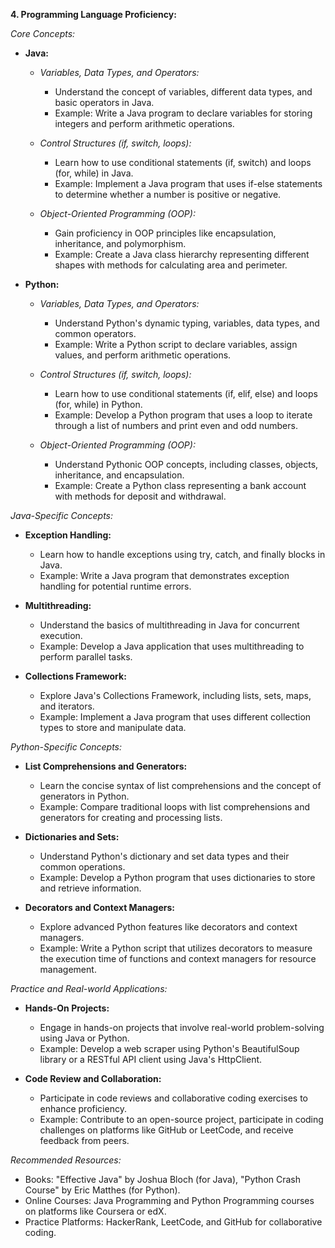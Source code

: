 **4. Programming Language Proficiency:**

*Core Concepts:*
- **Java:**
    - *Variables, Data Types, and Operators:*
        - Understand the concept of variables, different data types, and basic operators in Java.
        - Example: Write a Java program to declare variables for storing integers and perform arithmetic operations.

    - *Control Structures (if, switch, loops):*
        - Learn how to use conditional statements (if, switch) and loops (for, while) in Java.
        - Example: Implement a Java program that uses if-else statements to determine whether a number is positive or negative.

    - *Object-Oriented Programming (OOP):*
        - Gain proficiency in OOP principles like encapsulation, inheritance, and polymorphism.
        - Example: Create a Java class hierarchy representing different shapes with methods for calculating area and perimeter.

- **Python:**
    - *Variables, Data Types, and Operators:*
        - Understand Python's dynamic typing, variables, data types, and common operators.
        - Example: Write a Python script to declare variables, assign values, and perform arithmetic operations.

    - *Control Structures (if, switch, loops):*
        - Learn how to use conditional statements (if, elif, else) and loops (for, while) in Python.
        - Example: Develop a Python program that uses a loop to iterate through a list of numbers and print even and odd numbers.

    - *Object-Oriented Programming (OOP):*
        - Understand Pythonic OOP concepts, including classes, objects, inheritance, and encapsulation.
        - Example: Create a Python class representing a bank account with methods for deposit and withdrawal.

*Java-Specific Concepts:*
- **Exception Handling:**
    - Learn how to handle exceptions using try, catch, and finally blocks in Java.
    - Example: Write a Java program that demonstrates exception handling for potential runtime errors.

- **Multithreading:**
    - Understand the basics of multithreading in Java for concurrent execution.
    - Example: Develop a Java application that uses multithreading to perform parallel tasks.

- **Collections Framework:**
    - Explore Java's Collections Framework, including lists, sets, maps, and iterators.
    - Example: Implement a Java program that uses different collection types to store and manipulate data.

*Python-Specific Concepts:*
- **List Comprehensions and Generators:**
    - Learn the concise syntax of list comprehensions and the concept of generators in Python.
    - Example: Compare traditional loops with list comprehensions and generators for creating and processing lists.

- **Dictionaries and Sets:**
    - Understand Python's dictionary and set data types and their common operations.
    - Example: Develop a Python program that uses dictionaries to store and retrieve information.

- **Decorators and Context Managers:**
    - Explore advanced Python features like decorators and context managers.
    - Example: Write a Python script that utilizes decorators to measure the execution time of functions and context managers for resource management.

*Practice and Real-world Applications:*
- **Hands-On Projects:**
    - Engage in hands-on projects that involve real-world problem-solving using Java or Python.
    - Example: Develop a web scraper using Python's BeautifulSoup library or a RESTful API client using Java's HttpClient.

- **Code Review and Collaboration:**
    - Participate in code reviews and collaborative coding exercises to enhance proficiency.
    - Example: Contribute to an open-source project, participate in coding challenges on platforms like GitHub or LeetCode, and receive feedback from peers.

*Recommended Resources:*
- Books: "Effective Java" by Joshua Bloch (for Java), "Python Crash Course" by Eric Matthes (for Python).
- Online Courses: Java Programming and Python Programming courses on platforms like Coursera or edX.
- Practice Platforms: HackerRank, LeetCode, and GitHub for collaborative coding.